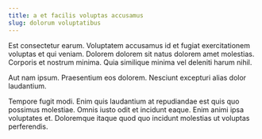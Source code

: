 ```yaml
---
title: a et facilis voluptas accusamus
slug: dolorum voluptatibus
---
```


Est consectetur earum. Voluptatem accusamus id et fugiat exercitationem voluptas et qui veniam. Dolorem dolorem sit natus dolorem amet molestias. Corporis et nostrum minima. Quia similique minima vel deleniti harum nihil.

Aut nam ipsum. Praesentium eos dolorem. Nesciunt excepturi alias dolor laudantium.

Tempore fugit modi. Enim quis laudantium at repudiandae est quis quo possimus molestiae. Omnis iusto odit et incidunt eaque. Enim animi ipsa voluptates et. Doloremque itaque quod quo incidunt molestias ut voluptas perferendis.
